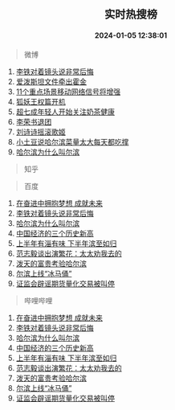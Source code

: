<div align="center"><h2>实时热搜榜</h2><h4>2024-01-05 12:38:01</h4></div>

> 微博  

1. [李铁对着镜头说非常后悔](https://s.weibo.com/weibo?q=%23%E6%9D%8E%E9%93%81%E5%AF%B9%E7%9D%80%E9%95%9C%E5%A4%B4%E8%AF%B4%E9%9D%9E%E5%B8%B8%E5%90%8E%E6%82%94%23&t=31&band_rank=1&Refer=top)<br />
2. [爱泼斯坦文件牵出霍金](https://s.weibo.com/weibo?q=%23%E7%88%B1%E6%B3%BC%E6%96%AF%E5%9D%A6%E6%96%87%E4%BB%B6%E7%89%B5%E5%87%BA%E9%9C%8D%E9%87%91%23&t=31&band_rank=2&Refer=top)<br />
3. [11个重点场景移动网络信号将增强](https://s.weibo.com/weibo?q=%2311%E4%B8%AA%E9%87%8D%E7%82%B9%E5%9C%BA%E6%99%AF%E7%A7%BB%E5%8A%A8%E7%BD%91%E7%BB%9C%E4%BF%A1%E5%8F%B7%E5%B0%86%E5%A2%9E%E5%BC%BA%23&t=31&band_rank=3&Refer=top)<br />
4. [狐妖王权篇开机](https://s.weibo.com/weibo?q=%E7%8B%90%E5%A6%96%E7%8E%8B%E6%9D%83%E7%AF%87%E5%BC%80%E6%9C%BA&t=31&band_rank=4&Refer=top)<br />
5. [超七成年轻人开始关注奶茶健康](https://s.weibo.com/weibo?q=%23%E8%B6%85%E4%B8%83%E6%88%90%E5%B9%B4%E8%BD%BB%E4%BA%BA%E5%BC%80%E5%A7%8B%E5%85%B3%E6%B3%A8%E5%A5%B6%E8%8C%B6%E5%81%A5%E5%BA%B7%23&t=31&band_rank=5&Refer=top)<br />
6. [李荣书退团](https://s.weibo.com/weibo?q=%23%E6%9D%8E%E8%8D%A3%E4%B9%A6%E9%80%80%E5%9B%A2%23&t=31&band_rank=6&Refer=top)<br />
7. [刘诗诗摇滚歌姬](https://s.weibo.com/weibo?q=%23%E5%88%98%E8%AF%97%E8%AF%97%E6%91%87%E6%BB%9A%E6%AD%8C%E5%A7%AC%23&t=31&band_rank=7&Refer=top)<br />
8. [小土豆说哈尔滨菜量太大每天都吃撑](https://s.weibo.com/weibo?q=%23%E5%B0%8F%E5%9C%9F%E8%B1%86%E8%AF%B4%E5%93%88%E5%B0%94%E6%BB%A8%E8%8F%9C%E9%87%8F%E5%A4%AA%E5%A4%A7%E6%AF%8F%E5%A4%A9%E9%83%BD%E5%90%83%E6%92%91%23&t=31&band_rank=8&Refer=top)<br />
9. [哈尔滨为什么叫尔滨](https://s.weibo.com/weibo?q=%E5%93%88%E5%B0%94%E6%BB%A8%E4%B8%BA%E4%BB%80%E4%B9%88%E5%8F%AB%E5%B0%94%E6%BB%A8&t=31&band_rank=9&Refer=top)<br />

> 知乎  


> 百度  

1. [在奋进中拥抱梦想 成就未来](https://www.baidu.com/s?wd=%E5%9C%A8%E5%A5%8B%E8%BF%9B%E4%B8%AD%E6%8B%A5%E6%8A%B1%E6%A2%A6%E6%83%B3+%E6%88%90%E5%B0%B1%E6%9C%AA%E6%9D%A5&sa=fyb_news&rsv_dl=fyb_news)<br />
2. [李铁对着镜头说非常后悔](https://www.baidu.com/s?wd=%E6%9D%8E%E9%93%81%E5%AF%B9%E7%9D%80%E9%95%9C%E5%A4%B4%E8%AF%B4%E9%9D%9E%E5%B8%B8%E5%90%8E%E6%82%94&sa=fyb_news&rsv_dl=fyb_news)<br />
3. [哈尔滨为什么叫尔滨](https://www.baidu.com/s?wd=%E5%93%88%E5%B0%94%E6%BB%A8%E4%B8%BA%E4%BB%80%E4%B9%88%E5%8F%AB%E5%B0%94%E6%BB%A8&sa=fyb_news&rsv_dl=fyb_news)<br />
4. [中国经济的三个历史新高](https://www.baidu.com/s?wd=%E4%B8%AD%E5%9B%BD%E7%BB%8F%E6%B5%8E%E7%9A%84%E4%B8%89%E4%B8%AA%E5%8E%86%E5%8F%B2%E6%96%B0%E9%AB%98&sa=fyb_news&rsv_dl=fyb_news)<br />
5. [上半年有淄有味 下半年滨至如归](https://www.baidu.com/s?wd=%E4%B8%8A%E5%8D%8A%E5%B9%B4%E6%9C%89%E6%B7%84%E6%9C%89%E5%91%B3+%E4%B8%8B%E5%8D%8A%E5%B9%B4%E6%BB%A8%E8%87%B3%E5%A6%82%E5%BD%92&sa=fyb_news&rsv_dl=fyb_news)<br />
6. [范志毅谈出演繁花：太太劝我去的](https://www.baidu.com/s?wd=%E8%8C%83%E5%BF%97%E6%AF%85%E8%B0%88%E5%87%BA%E6%BC%94%E7%B9%81%E8%8A%B1%EF%BC%9A%E5%A4%AA%E5%A4%AA%E5%8A%9D%E6%88%91%E5%8E%BB%E7%9A%84&sa=fyb_news&rsv_dl=fyb_news)<br />
7. [泼天的富贵考验哈尔滨](https://www.baidu.com/s?wd=%E6%B3%BC%E5%A4%A9%E7%9A%84%E5%AF%8C%E8%B4%B5%E8%80%83%E9%AA%8C%E5%93%88%E5%B0%94%E6%BB%A8&sa=fyb_news&rsv_dl=fyb_news)<br />
8. [尔滨上线“冰马俑”](https://www.baidu.com/s?wd=%E5%B0%94%E6%BB%A8%E4%B8%8A%E7%BA%BF%E2%80%9C%E5%86%B0%E9%A9%AC%E4%BF%91%E2%80%9D&sa=fyb_news&rsv_dl=fyb_news)<br />
9. [证监会辟谣期货量化交易被叫停](https://www.baidu.com/s?wd=%E8%AF%81%E7%9B%91%E4%BC%9A%E8%BE%9F%E8%B0%A3%E6%9C%9F%E8%B4%A7%E9%87%8F%E5%8C%96%E4%BA%A4%E6%98%93%E8%A2%AB%E5%8F%AB%E5%81%9C&sa=fyb_news&rsv_dl=fyb_news)<br />

> 哔哩哔哩  

1. [在奋进中拥抱梦想 成就未来](https://www.baidu.com/s?wd=%E5%9C%A8%E5%A5%8B%E8%BF%9B%E4%B8%AD%E6%8B%A5%E6%8A%B1%E6%A2%A6%E6%83%B3+%E6%88%90%E5%B0%B1%E6%9C%AA%E6%9D%A5&sa=fyb_news&rsv_dl=fyb_news)<br />
2. [李铁对着镜头说非常后悔](https://www.baidu.com/s?wd=%E6%9D%8E%E9%93%81%E5%AF%B9%E7%9D%80%E9%95%9C%E5%A4%B4%E8%AF%B4%E9%9D%9E%E5%B8%B8%E5%90%8E%E6%82%94&sa=fyb_news&rsv_dl=fyb_news)<br />
3. [哈尔滨为什么叫尔滨](https://www.baidu.com/s?wd=%E5%93%88%E5%B0%94%E6%BB%A8%E4%B8%BA%E4%BB%80%E4%B9%88%E5%8F%AB%E5%B0%94%E6%BB%A8&sa=fyb_news&rsv_dl=fyb_news)<br />
4. [中国经济的三个历史新高](https://www.baidu.com/s?wd=%E4%B8%AD%E5%9B%BD%E7%BB%8F%E6%B5%8E%E7%9A%84%E4%B8%89%E4%B8%AA%E5%8E%86%E5%8F%B2%E6%96%B0%E9%AB%98&sa=fyb_news&rsv_dl=fyb_news)<br />
5. [上半年有淄有味 下半年滨至如归](https://www.baidu.com/s?wd=%E4%B8%8A%E5%8D%8A%E5%B9%B4%E6%9C%89%E6%B7%84%E6%9C%89%E5%91%B3+%E4%B8%8B%E5%8D%8A%E5%B9%B4%E6%BB%A8%E8%87%B3%E5%A6%82%E5%BD%92&sa=fyb_news&rsv_dl=fyb_news)<br />
6. [范志毅谈出演繁花：太太劝我去的](https://www.baidu.com/s?wd=%E8%8C%83%E5%BF%97%E6%AF%85%E8%B0%88%E5%87%BA%E6%BC%94%E7%B9%81%E8%8A%B1%EF%BC%9A%E5%A4%AA%E5%A4%AA%E5%8A%9D%E6%88%91%E5%8E%BB%E7%9A%84&sa=fyb_news&rsv_dl=fyb_news)<br />
7. [泼天的富贵考验哈尔滨](https://www.baidu.com/s?wd=%E6%B3%BC%E5%A4%A9%E7%9A%84%E5%AF%8C%E8%B4%B5%E8%80%83%E9%AA%8C%E5%93%88%E5%B0%94%E6%BB%A8&sa=fyb_news&rsv_dl=fyb_news)<br />
8. [尔滨上线“冰马俑”](https://www.baidu.com/s?wd=%E5%B0%94%E6%BB%A8%E4%B8%8A%E7%BA%BF%E2%80%9C%E5%86%B0%E9%A9%AC%E4%BF%91%E2%80%9D&sa=fyb_news&rsv_dl=fyb_news)<br />
9. [证监会辟谣期货量化交易被叫停](https://www.baidu.com/s?wd=%E8%AF%81%E7%9B%91%E4%BC%9A%E8%BE%9F%E8%B0%A3%E6%9C%9F%E8%B4%A7%E9%87%8F%E5%8C%96%E4%BA%A4%E6%98%93%E8%A2%AB%E5%8F%AB%E5%81%9C&sa=fyb_news&rsv_dl=fyb_news)<br />
